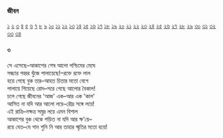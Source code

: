 ### জীবন
  [১](2.10.0.jeebon-1.md) [২](2.10.1.jeebon-2.md) [৩](2.10.2.jeebon-3.md) [৪](2.10.3.jeebon-4.md) [৫](2.10.4.jeebon-5.md) [৬](2.10.5.jeebon-6.md) [৭](2.10.6.jeebon-7.md) [৮](2.10.7.jeebon-8.md) [৯](2.10.8.jeebon-9.md) [১০](2.10.9.jeebon-10.md) [১১](2.10.10.jeebon-11.md) [১২](2.10.11.jeebon-12.md) [১৩](2.10.12.jeebon-13.md) [১৪](2.10.13.jeebon-14.md) [১৫](2.10.14.jeebon-15.md) [১৬](2.10.15.jeebon-16.md) [১৭](2.10.16.jeebon-17.md) [১৮](2.10.17.jeebon-18.md) [১৯](2.10.18.jeebon-19.md) [২০](2.10.19.jeebon-20.md) [২১](2.10.20.jeebon-21.md) [২২](2.10.21.jeebon-22.md) [২৩](2.10.22.jeebon-23.md) [২৪](2.10.23.jeebon-24.md) [২৫](2.10.24.jeebon-25.md) [২৬](2.10.25.jeebon-26.md) [২৭](2.10.26.jeebon-27.md) [২৮](2.10.27.jeebon-28.md) [২৯](2.10.28.jeebon-29.md) [৩০](2.10.29.jeebon-30.md) [৩১](2.10.30.jeebon-31.md) [৩২](2.10.31.jeebon-32.md) [৩৩](2.10.32.jeebon-33.md) [৩৪](2.10.33.jeebon-34.md)
#### ৩
সে এসেছে–আকাশের শেষ আলো পশ্চিমের মেঘে  
সন্ধ্যার গহ্বর খুঁজে পালায়েছে!–রক্তে রক্তে লাল  
হয়ে গেছে বুক তার–আহত চিতার মতো বেগে  
পালায়ে গিয়েছে রোদ–সরে গেছে আলোর বৈকাল!  
চলে গেছে জীবনের 'আজ' এক–আর এক 'কাল'  
আসিত না যদি আর আলো লয়ে–রৌদ্র সঙ্গে লয়ে!  
এই রাত্রি–নক্ষত্র সমুদ্র লয়ে এমন বিশাল  
আকাশের বুক থেকে পড়িত না যদি আর ক্ষ’য়ে–  
রয়ে যেত–যে গান শুনি নি আর তাহার স্মৃতির মতো হয়ে!   